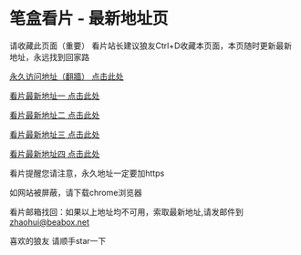 # 笔盒看片 - 最新地址页

请收藏此页面（重要）
看片站长建议狼友Ctrl+D收藏本页面，本页随时更新最新地址，永远找到回家路

[永久访问地址（翻牆） 点击此处](https://beabox.net/)

[看片最新地址一 点击此处](https://11htpuso.art)

[看片最新地址二 点击此处](https://pi14brj.wiki)

[看片最新地址三 点击此处](https://gnaa0i8mt.wiki)

[看片最新地址四 点击此处](https://nzf2i6iuy3.shop)

看片提醒您请注意，永久地址一定要加https

如网站被屏蔽，请下载chrome浏览器

看片邮箱找回：如果以上地址均不可用，索取最新地址,请发邮件到 zhaohui@beabox.net

喜欢的狼友 请顺手star一下